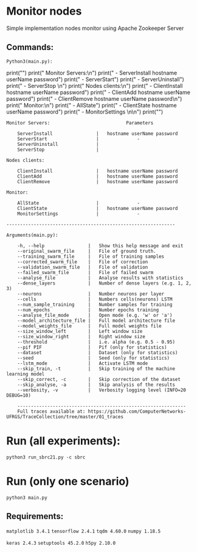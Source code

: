 # Monitor nodes 

Simple implementation nodes monitor using Apache Zookeeper Server



## Commands:


    Python3(main.py):
        
print("")
    print(" Monitor Servers:\n")
    print("     - ServerInstall     hostname userName password")
    print("     - ServerStart")
    print("     - ServerUninstall")
    print("     - ServerStop \n")
    print(" Nodes clients:\n")
    print("     - ClientInstall     hostname userName password")
    print("     - ClientAdd         hostname userName password")
    print("     - ClientRemove      hostname userName password\n")
    print(" Monitor:\n")
    print("     - AllState")
    print("     - ClientState       hostname userName password")
    print("     - MonitorSettings    \n\n")
    print("")

    Monitor Servers:                            Parameters

        ServerInstall                |   hostname userName password
        ServerStart                  |              -
        ServerUninstall              |   
        ServerStop                   |   

    Nodes clients:

        ClientInstall                |   hostname userName password
        ClientAdd                    |   hostname userName password
        ClientRemove                 |   hostname userName password
    
    Monitor:

        AllState                     |              -
        ClientState                  |   hostname userName password
        MonitorSettings              |              -

    --------------------------------------------------------------
   
    Arguments(main.py):

        -h, --help                |   Show this help message and exit
        --original_swarm_file     |   File of ground truth.
        --training_swarm_file     |   File of training samples
        --corrected_swarm_file    |   File of correction
        --validation_swarm_file   |   File of validation
        --failed_swarm_file       |   File of failed swarm
        --analyse_file            |   Analyse results with statistics
        --dense_layers            |   Number of dense layers (e.g. 1, 2, 3)
        --neurons                 |   Number neurons per layer
        --cells                   |   Numbers cells(neurons) LSTM
        --num_sample_training     |   Number samples for training
        --num_epochs              |   Number epochs training
        --analyse_file_mode       |   Open mode (e.g. 'w' or 'a')
        --model_architecture_file |   Full model architecture file
        --model_weights_file      |   Full model weights file
        --size_window_left        |   Left window size
        --size_window_right       |   Right window size
        --threshold               |   i.e. alpha (e.g. 0.5 - 0.95)
        --pif PIF                 |   Pif (only for statistics)
        --dataset                 |   Dataset (only for statistics)
        --seed                    |   Seed (only for statistics)
        --lstm_mode               |   Activate LSTM mode
        --skip_train, -t          |   Skip training of the machine learning model
        --skip_correct, -c        |   Skip correction of the dataset
        --skip_analyse, -a        |   Skip analysis of the results
        --verbosity, -v           |   Verbosity logging level (INFO=20 DEBUG=10)

        --------------------------------------------------------------
        Full traces available at: https://github.com/ComputerNetworks-UFRGS/TraceCollection/tree/master/01_traces

#  Run (all experiments):
`python3 run_sbrc21.py -c sbrc`

# Run (only one scenario)
`python3 main.py`

## Requirements:

`matplotlib 3.4.1`
`tensorflow 2.4.1`
`tqdm 4.60.0`
`numpy 1.18.5`

`keras 2.4.3`
`setuptools 45.2.0`
`h5py 2.10.0`
